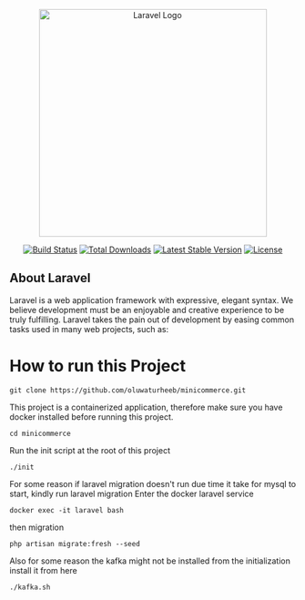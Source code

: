 <p align="center"><a href="https://laravel.com" target="_blank"><img src="https://raw.githubusercontent.com/laravel/art/master/logo-lockup/5%20SVG/2%20CMYK/1%20Full%20Color/laravel-logolockup-cmyk-red.svg" width="400" alt="Laravel Logo"></a></p>

<p align="center">
<a href="https://github.com/laravel/framework/actions"><img src="https://github.com/laravel/framework/workflows/tests/badge.svg" alt="Build Status"></a>
<a href="https://packagist.org/packages/laravel/framework"><img src="https://img.shields.io/packagist/dt/laravel/framework" alt="Total Downloads"></a>
<a href="https://packagist.org/packages/laravel/framework"><img src="https://img.shields.io/packagist/v/laravel/framework" alt="Latest Stable Version"></a>
<a href="https://packagist.org/packages/laravel/framework"><img src="https://img.shields.io/packagist/l/laravel/framework" alt="License"></a>
</p>

## About Laravel

Laravel is a web application framework with expressive, elegant syntax. We believe development must be an enjoyable and creative experience to be truly fulfilling. Laravel takes the pain out of development by easing common tasks used in many web projects, such as:


# How to run this Project
<p>

`git clone https://github.com/oluwaturheeb/minicommerce.git`
</p>
<p>
This project is a containerized application, therefore make sure you have docker installed before running this project.

`cd minicommerce`

Run the init script at the root of this project

`./init`

For some reason if laravel migration doesn't run due time it take for mysql to start, kindly run laravel migration
Enter the docker laravel service

`docker exec -it laravel bash`

then migration

`php artisan migrate:fresh --seed`

Also for some reason the kafka might not be installed from the initialization install it from here

`./kafka.sh`

</p>
